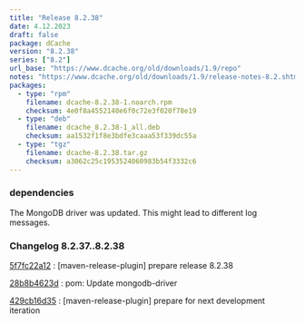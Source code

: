 ```yaml
---
title: "Release 8.2.38"
date: 4.12.2023
draft: false
package: dCache
version: "8.2.38"
series: ["8.2"]
url_base: "https://www.dcache.org/old/downloads/1.9/repo"
notes: "https://www.dcache.org/old/downloads/1.9/release-notes-8.2.shtml"
packages:
  - type: "rpm"
    filename: dcache-8.2.38-1.noarch.rpm
    checksum: 4e0f8a4552140e6f0c72e3f020f78e19
  - type: "deb"
    filename: dcache_8.2.38-1_all.deb
    checksum: aa1532f1f8e3bdfe3caaa53f339dc55a
  - type: "tgz"
    filename: dcache-8.2.38.tar.gz
    checksum: a3062c25c1953524060983b54f3332c6
---
```


### dependencies

The MongoDB driver was updated. This might lead to different log messages.


### Changelog 8.2.37..8.2.38

<!-- git log 8.2.37..8.2.38 -no-merges -format='[%h](https://github.com/dcache/dcache/commit/%H)%n:   %s%n' -->

[5f7fc22a12](https://github.com/dcache/dcache/commit/5f7fc22a125617f7767d826cebfb53e9d4e81cef)
:   [maven-release-plugin] prepare release 8.2.38

[28b8b4623d](https://github.com/dcache/dcache/commit/28b8b4623d58f705841de8df30e27d78a62baeb9)
:   pom: Update mongodb-driver

[429cb16d35](https://github.com/dcache/dcache/commit/429cb16d3559892251ae1bf009b655e4829b7774)
:   [maven-release-plugin] prepare for next development iteration


